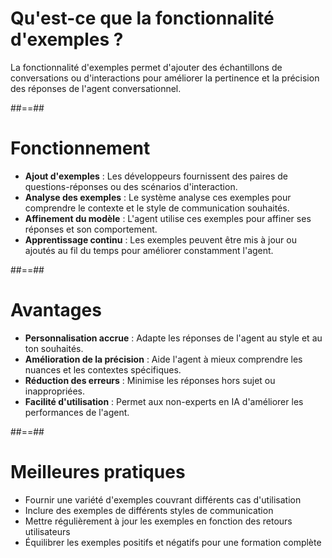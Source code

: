 
# Qu'est-ce que la fonctionnalité d'exemples ?

La fonctionnalité d'exemples permet d'ajouter des échantillons de conversations ou d'interactions pour améliorer la pertinence et la précision des réponses de l'agent conversationnel.

##==##

# Fonctionnement

* **Ajout d'exemples** : Les développeurs fournissent des paires de questions-réponses ou des scénarios d'interaction.
* **Analyse des exemples** : Le système analyse ces exemples pour comprendre le contexte et le style de communication souhaités.
* **Affinement du modèle** : L'agent utilise ces exemples pour affiner ses réponses et son comportement.
* **Apprentissage continu** : Les exemples peuvent être mis à jour ou ajoutés au fil du temps pour améliorer constamment l'agent.

##==##

# Avantages

* **Personnalisation accrue** : Adapte les réponses de l'agent au style et au ton souhaités.
* **Amélioration de la précision** : Aide l'agent à mieux comprendre les nuances et les contextes spécifiques.
* **Réduction des erreurs** : Minimise les réponses hors sujet ou inappropriées.
* **Facilité d'utilisation** : Permet aux non-experts en IA d'améliorer les performances de l'agent.

##==##

# Meilleures pratiques

* Fournir une variété d'exemples couvrant différents cas d'utilisation
* Inclure des exemples de différents styles de communication
* Mettre régulièrement à jour les exemples en fonction des retours utilisateurs
* Équilibrer les exemples positifs et négatifs pour une formation complète

